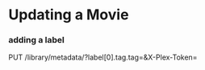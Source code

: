 # Updating a Movie


### adding a label
PUT /library/metadata/<ratingKey>?label[0].tag.tag=<new-label>&X-Plex-Token=<your-token>
